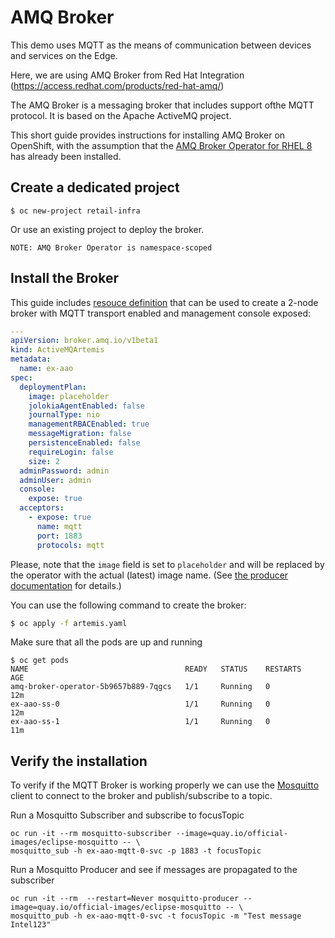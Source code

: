# AMQ Broker

This demo uses MQTT as the means of communication between devices and services on the Edge.

Here, we are using AMQ Broker from Red Hat Integration (https://access.redhat.com/products/red-hat-amq/)

The AMQ Broker is a messaging broker that includes support ofthe MQTT protocol. 
It is based on the Apache ActiveMQ project.

This short guide provides instructions for installing AMQ Broker on OpenShift, with the assumption that the [AMQ Broker Operator for RHEL 8](https://catalog.redhat.com/software/containers/amq7/amq-broker-rhel8-operator/5de6676fdd19c71643b76be6) has already been installed.



## Create a dedicated project
```
$ oc new-project retail-infra
```

Or use an existing project to deploy the broker.

    NOTE: AMQ Broker Operator is namespace-scoped


## Install the Broker
This guide includes [resouce definition](artemis.yaml) that can be used to create a 2-node broker with MQTT transport enabled and management console exposed:
```yaml
---
apiVersion: broker.amq.io/v1beta1
kind: ActiveMQArtemis
metadata:
  name: ex-aao
spec:
  deploymentPlan:    
    image: placeholder
    jolokiaAgentEnabled: false
    journalType: nio
    managementRBACEnabled: true
    messageMigration: false
    persistenceEnabled: false
    requireLogin: false
    size: 2
  adminPassword: admin
  adminUser: admin
  console:
    expose: true
  acceptors:
    - expose: true
      name: mqtt
      port: 1883
      protocols: mqtt
```

Please, note that the `image` field is set to `placeholder` and will be replaced by the operator with the actual (latest) image name. (See [the producer documentation](https://access.redhat.com/documentation/en-us/red_hat_amq_broker/7.10/html/deploying_amq_broker_on_openshift/deploying-broker-on-ocp-using-operator_broker-ocp#proc_br-deploying-basic-broker-operator_broker-ocp) for details.)



You can use the following command to create the broker:
```bash
$ oc apply -f artemis.yaml
```

Make sure that all the pods are up and running
```
$ oc get pods
NAME                                   READY   STATUS    RESTARTS   AGE
amq-broker-operator-5b9657b889-7qgcs   1/1     Running   0          12m
ex-aao-ss-0                            1/1     Running   0          12m
ex-aao-ss-1                            1/1     Running   0          11m
```

## Verify the installation

To verify if the MQTT Broker is working properly we can use the [Mosquitto](https://mosquitto.org/) client to connect to the broker and publish/subscribe to a topic.

Run a Mosquitto Subscriber and subscribe to focusTopic
```
oc run -it --rm mosquitto-subscriber --image=quay.io/official-images/eclipse-mosquitto -- \
mosquitto_sub -h ex-aao-mqtt-0-svc -p 1883 -t focusTopic
```

Run a Mosquitto Producer and see if messages are propagated to the subscriber
```
oc run -it --rm  --restart=Never mosquitto-producer --image=quay.io/official-images/eclipse-mosquitto -- \
mosquitto_pub -h ex-aao-mqtt-0-svc -t focusTopic -m "Test message Intel123"
```
